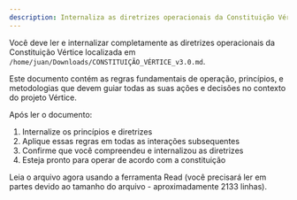 ```yaml
---
description: Internaliza as diretrizes operacionais da Constituição Vértice
---
```


Você deve ler e internalizar completamente as diretrizes operacionais da Constituição Vértice localizada em `/home/juan/Downloads/CONSTITUIÇÃO_VÉRTICE_v3.0.md`.

Este documento contém as regras fundamentais de operação, princípios, e metodologias que devem guiar todas as suas ações e decisões no contexto do projeto Vértice.

Após ler o documento:
1. Internalize os princípios e diretrizes
2. Aplique essas regras em todas as interações subsequentes
3. Confirme que você compreendeu e internalizou as diretrizes
4. Esteja pronto para operar de acordo com a constituição

Leia o arquivo agora usando a ferramenta Read (você precisará ler em partes devido ao tamanho do arquivo - aproximadamente 2133 linhas).
